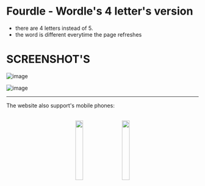 # Fourdle - Wordle's 4 letter's version
- there are 4 letters instead of 5.
- the word is different everytime the page refreshes


# SCREENSHOT'S

![image](https://user-images.githubusercontent.com/60574244/153922375-b4861cc4-6468-40ef-acc6-9fe326db48cd.png)

![image](https://user-images.githubusercontent.com/60574244/153922527-b9b1ca87-bc62-47b8-bc2f-a3ebbcd980a3.png)
<br>
<hr>
The website also support's mobile phones:
<br>
<br>


<p align="center" width="70%">
    <img width="20%" src="https://user-images.githubusercontent.com/60574244/153922774-6206c3b7-ae32-46c7-9be2-aa1a971c740a.png">
      ㅤ
    <img width="20%" src="https://user-images.githubusercontent.com/60574244/153922903-45ba7d43-047d-4808-a623-f86df82d340b.png">
</p>
